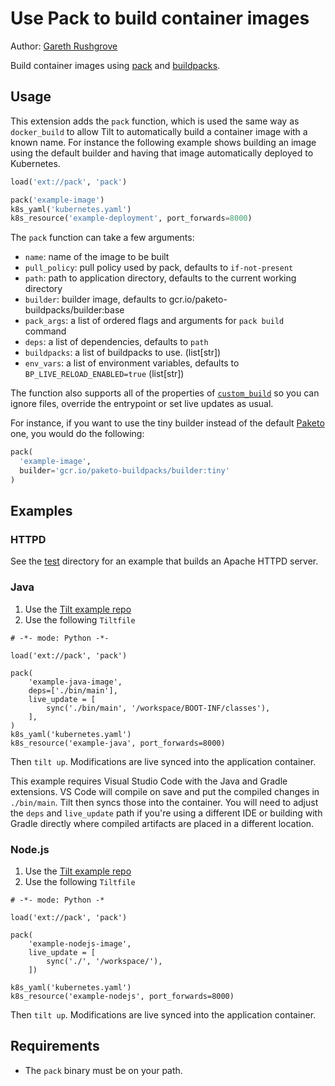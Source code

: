 # Use Pack to build container images

Author: [Gareth Rushgrove](https://github.com/garethr)

Build container images using [pack](https://buildpacks.io/docs/install-pack/) and [buildpacks](https://buildpacks.io/).

## Usage

This extension adds the `pack` function, which is used the same way as `docker_build` to allow Tilt
to automatically build a container image with a known name. For instance the following example shows
building an image using the default builder and having that image automatically deployed to Kubernetes.

```python
load('ext://pack', 'pack')

pack('example-image')
k8s_yaml('kubernetes.yaml')
k8s_resource('example-deployment', port_forwards=8000)
```

The `pack` function can take a few arguments:

- `name`: name of the image to be built
- `pull_policy`: pull policy used by pack, defaults to `if-not-present`
- `path`: path to application directory, defaults to the current working directory
- `builder`: builder image, defaults to gcr.io/paketo-buildpacks/builder:base
- `pack_args`: a list of ordered flags and arguments for `pack build` command
- `deps`: a list of dependencies, defaults to `path`
- `buildpacks`: a list of buildpacks to use. (list[str])
- `env_vars`: a list of environment variables, defaults to `BP_LIVE_RELOAD_ENABLED=true` (list[str])

The function also supports all of the properties of [`custom_build`](https://docs.tilt.dev/api.html#api.custom_build) so
you can ignore files, override the entrypoint or set live updates as usual.

For instance, if you want to use the tiny builder instead of the default [Paketo](https://paketo.io/) one,
you would do the following:

```python
pack(
  'example-image',
  builder='gcr.io/paketo-buildpacks/builder:tiny'
)
```

## Examples

### HTTPD

See the [test](./test) directory for an example that builds an Apache HTTPD server.

### Java

1. Use the [Tilt example repo](https://github.com/tilt-dev/tilt-example-java)
2. Use the following `Tiltfile`

```
# -*- mode: Python -*-

load('ext://pack', 'pack')

pack(
    'example-java-image',
    deps=['./bin/main'],
    live_update = [
        sync('./bin/main', '/workspace/BOOT-INF/classes'),
    ],
)
k8s_yaml('kubernetes.yaml')
k8s_resource('example-java', port_forwards=8000)
```

Then `tilt up`. Modifications are live synced into the application container.

This example requires Visual Studio Code with the Java and Gradle extensions. VS Code will compile on save and put the compiled changes in `./bin/main`. Tilt then syncs those into the container. You will need to adjust the `deps` and `live_update` path if you're using a different IDE or building with Gradle directly where compiled artifacts are placed in a different location.

### Node.js

1. Use the [Tilt example repo](https://github.com/tilt-dev/tilt-example-nodejs)
2. Use the following `Tiltfile`

```
# -*- mode: Python -*

load('ext://pack', 'pack')

pack(
    'example-nodejs-image',
    live_update = [
        sync('./', '/workspace/'),
    ])

k8s_yaml('kubernetes.yaml')
k8s_resource('example-nodejs', port_forwards=8000)
```

Then `tilt up`. Modifications are live synced into the application container.

## Requirements

- The `pack` binary must be on your path.

